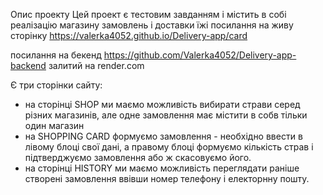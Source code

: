 Опис проекту
Цей проект є тестовим завданням і містить в собі реалізацію магазину замовлень і доставки їжі
посилання на живу сторінку https://valerka4052.github.io/Delivery-app/card


посилання на бекенд https://github.com/Valerka4052/Delivery-app-backend залитий на render.com


Є три сторінки сайту:
- на сторінці SHOP ми маємо можливість вибирати страви серед різних магазинів, але одне замовлення має містити в собв тільки один магазин
- на SHOPPING CARD формуємо замовлення - необхідно ввести в лівому блоці свої дані, а правому блоці формуємо кількість страв і підтверджуємо замовлення або ж скасовуємо його.
- на сторінці HISTORY ми маємо можливість переглядати раніше створені замовлення ввівши номер телефону і електорнну пошту.


